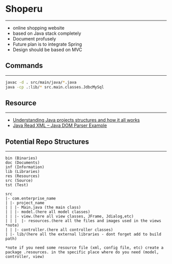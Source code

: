 # Shoperu
---
- online shopping website
- based on Java stack completely
- Document profusely
- Future plan is to integrate Spring
- Design should be based on MVC

## Commands
---
```bash
javac -d . src/main/java/*.java
java -cp .:lib/* src.main.classes.JdbcMySql
```

## Resource
---
- [Understanding Java projects structures and how it all works](https://manparvesh.com/post/2017-08-15-understand-java-project-structure/)
- [Java Read XML – Java DOM Parser Example](https://howtodoinjava.com/java/xml/read-xml-dom-parser-example/)

## Potential Repo Structures
---
```
bin (Binaries)
doc (Documents)
inf (Information)
lib (Libraries)
res (Resources)
src (Source)
tst (Test)
```

```
src
|- com.enterprise_name
| |- project_name
| | |- Main.java (the main class)
| | |- model.(here all model classes)
| | |- view.(here all view classes, JFrame, Jdialog,etc)
| | |  |- resources.(here all the files and images used in the views *note)
| | |- controller.(here all controller classes)
| |- lib/(here all the external libraries - dont forget add to build path)

*note if you need some resource file (xml, config file, etc) create a package .resources. in the specific place where do you need (model, controller, view)
```
